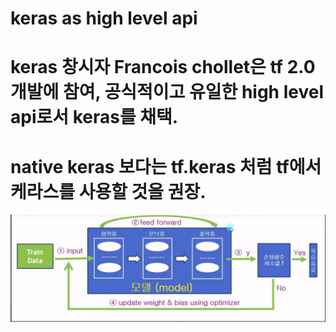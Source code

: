 # keras as high level api
# keras 창시자 Francois chollet은 tf 2.0 개발에 참여, 공식적이고 유일한 high level api로서 keras를 채택.
# native keras 보다는 tf.keras 처럼 tf에서 케라스를 사용할 것을 권장.

![layer](./keras_layer.JPG)